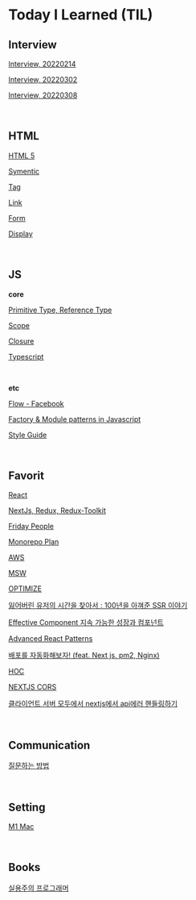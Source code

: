 # Today I Learned (TIL)

## Interview

[Interview, 20220214](interview/readme.md)

[Interview, 20220302](interview/readme2.md)

[Interview, 20220308](interview/readme3.md)

<br />

## HTML

[HTML 5](html5/html5.md)

[Symentic](html5/symentic.md)

[Tag](html5/tag.md)

[Link](html5/link.md)

[Form](html5/form.md)

[Display](html5/display.md)

<br />

## JS

**core**

[Primitive Type, Reference Type](javascript/core/dataType.md)

[Scope](javascript/core/scope.md)

[Closure](javascript/core/closure.md)

[Typescript](javascript/typescript/typescript.md)

<br />

**etc**

[Flow - Facebook](https://medium.com/@2woongjae/typescript-%EC%82%AC%EC%9A%A9%EC%9E%90%EC%9D%98-flow-%ED%83%90%ED%97%98%EA%B8%B0-1-%EC%84%A4%EC%B9%98-%EB%B0%8F-%EC%84%A4%EC%A0%95-b852baf19d17)

[Factory & Module patterns in Javascript](javascript/patterns/factory-module-pattern.md)

[Style Guide](javascript/style-guide/code.md)

<br />

## Favorit

[React](react/react.md)

[NextJs, Redux, Redux-Toolkit](favorit/next-redux-toolkit.md)

[Friday People](favorit/fridayPeople/index.md)

[Monorepo Plan](favorit/monorepo/monorepo.md)

[AWS](favorit/aws/index.md)

[MSW](favorit/MSW/msw.md)

[OPTIMIZE](favorit/optimize/index.md)

[잃어버린 유저의 시간을 찾아서 : 100년을 아껴준 SSR 이야기](https://www.youtube.com/watch?app=desktop&v=IKyA8BKxpXc&feature=youtu.be)

[Effective Component 지속 가능한 성장과 컴포넌트](https://www.youtube.com/watch?v=fR8tsJ2r7Eg)

[Advanced React Patterns](https://advanced-react-patterns.netlify.app/)

[배포를 자동화해보자! (feat. Next js, pm2, Nginx)](https://velog.io/@_woogie/%EB%B0%B0%ED%8F%AC%EB%A5%BC-%EC%9E%90%EB%8F%99%ED%99%94%ED%95%B4%EB%B3%B4%EC%9E%90-feat.-Next-js-pm2-Nginx)

[HOC](favorit/hoc/hoc.md)

[NEXTJS CORS](favorit/cors/nextjs.md)

[클라이언트 서버 모두에서 nextjs에서 api에러 핸들링하기](https://yceffort.kr/2021/10/api-error-handling-nextjs)

<br />

## Communication

[질문하는 방법](communication/question.md)

<br />

## Setting

[M1 Mac](https://jeonbg.notion.site/Setting-ce0c9420691c4f68af2a7bc51c5db22c)

<br />

## Books

[실용주의 프로그래머](books/The-Progmatic-Programmer/readme.md)
